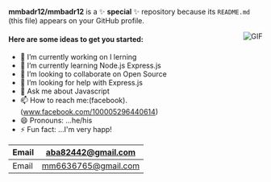 **mmbadr12/mmbadr12** is a ✨ __special__ ✨ repository because its `README.md` (this file) appears on your GitHub profile.

<img   align="right" src="https://media.giphy.com/media/fwbzI2kV3Qrlpkh59e/giphy.gif" alt="GIF" margin-top="0px" />

#### Here are some ideas to get you started:

  * 🔭 I’m currently working on  I lerning
  * 🌱 I’m currently learning Node.js Express.js
  * 👯 I’m looking to collaborate on Open Source
  * 🤔 I’m looking for help with Express.js
  * 💬 Ask me about Javascript
  * 📫 How to reach me:(facebook).(www.facebook.com/100005296440614)
  * 😄 Pronouns: ...he/his
  * ⚡ Fun fact: ...I'm very happ!




| Email |  aba82442@gmail.com  |
| ----- | -------------------- |
| Email |  mm6636765@gmail.com |
